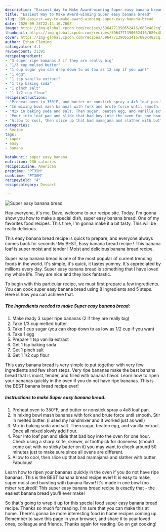 ```yaml
---
description: "Easiest Way to Make Award-winning Super easy banana bread"
title: "Easiest Way to Make Award-winning Super easy banana bread"
slug: 989-easiest-way-to-make-award-winning-super-easy-banana-bread
date: 2020-09-25T22:14:16.760Z
image: https://img-global.cpcdn.com/recipes/5964771390652416/680x482cq70/super-easy-banana-bread-recipe-main-photo.jpg
thumbnail: https://img-global.cpcdn.com/recipes/5964771390652416/680x482cq70/super-easy-banana-bread-recipe-main-photo.jpg
cover: https://img-global.cpcdn.com/recipes/5964771390652416/680x482cq70/super-easy-banana-bread-recipe-main-photo.jpg
author: Ethan Fleming
ratingvalue: 4.1
reviewcount: 21391
recipeingredient:
- "3 super ripe bananas 2 if they are really big"
- "1/3 cup melted butter"
- "1 cup sugar you can drop down to as low as 12 cup if you want"
- "1 egg"
- "1 tsp vanilla extract"
- "1 tsp baking soda"
- "1 pinch salt"
- "1 1/2 cup flour"
recipeinstructions:
- "Preheat oven to 350°F, and butter or nonstick spray a 4x8 loaf pan."
- "In mixing bowl mash bananas with fork and brute force until smooth. Stir in melted butter. (i used my handmixer and it worked just as well)"
- "Mix in baking soda and salt. Then sugar, beaten egg, and vanilla extract. Once all mixed slowly add flour."
- "Pour into loaf pan and slide that bad boy into the oven for one hour. Check using a sharp knife, skewer, or toothpick for doneness (should come out with no sticky batter on it) you may want to check around 50 minutes just to make sure since all ovens are different."
- "Allow to cool, then slice up that bad mamajama and slather with butter. Fabulous!"
categories:
- Recipe
tags:
- super
- easy
- banana

katakunci: super easy banana 
nutrition: 236 calories
recipecuisine: American
preptime: "PT35M"
cooktime: "PT30M"
recipeyield: "4"
recipecategory: Dessert

---
```



![Super easy banana bread](https://img-global.cpcdn.com/recipes/5964771390652416/680x482cq70/super-easy-banana-bread-recipe-main-photo.jpg)

Hey everyone, it's me, Dave, welcome to our recipe site. Today, I'm gonna show you how to make a special dish, super easy banana bread. One of my favorites food recipes. This time, I'm gonna make it a bit tasty. This will be really delicious.

This easy banana bread recipe is quick to prepare, and everyone always comes back for seconds! My BEST, Easy banana bread recipe ! This banana loaf is super moist and tender ! Moist and delicious banana bread recipe.

Super easy banana bread is one of the most popular of current trending foods in the world. It's simple, it's quick, it tastes yummy. It's appreciated by millions every day. Super easy banana bread is something that I have loved my whole life. They are nice and they look fantastic.


To begin with this particular recipe, we must first prepare a few ingredients. You can cook super easy banana bread using 8 ingredients and 5 steps. Here is how you can achieve that.

<!--inarticleads1-->

##### The ingredients needed to make Super easy banana bread:

1. Make ready 3 super ripe bananas (2 if they are really big)
1. Take 1/3 cup melted butter
1. Take 1 cup sugar (you can drop down to as low as 1/2 cup if you want
1. Take 1 egg
1. Prepare 1 tsp vanilla extract
1. Get 1 tsp baking soda
1. Get 1 pinch salt
1. Get 1 1/2 cup flour


This easy banana bread is very simple to put together with very few ingredients and few short steps. Very ripe bananas make the best banana bread that is moist, tender, and filled with banana flavor. Learn how to ripen your bananas quickly in the oven if you do not have ripe bananas. This is the BEST banana bread recipe ever! 

<!--inarticleads2-->

##### Instructions to make Super easy banana bread:

1. Preheat oven to 350°F, and butter or nonstick spray a 4x8 loaf pan.
1. In mixing bowl mash bananas with fork and brute force until smooth. Stir in melted butter. (i used my handmixer and it worked just as well)
1. Mix in baking soda and salt. Then sugar, beaten egg, and vanilla extract. Once all mixed slowly add flour.
1. Pour into loaf pan and slide that bad boy into the oven for one hour. Check using a sharp knife, skewer, or toothpick for doneness (should come out with no sticky batter on it) you may want to check around 50 minutes just to make sure since all ovens are different.
1. Allow to cool, then slice up that bad mamajama and slather with butter. Fabulous!


Learn how to ripen your bananas quickly in the oven if you do not have ripe bananas. This is the BEST banana bread recipe ever! It is easy to make, super moist and bursting with banana flavor! It&#39;s made in one bowl (no mixer required)! This super easy banana bread recipe is exactly that - the easiest banana bread you&#39;ll ever make! 

So that's going to wrap it up for this special food super easy banana bread recipe. Thanks so much for reading. I'm sure that you can make this at home. There's gonna be more interesting food in home recipes coming up. Remember to save this page in your browser, and share it to your loved ones, colleague and friends. Thanks again for reading. Go on get cooking!
